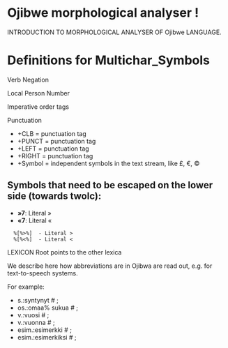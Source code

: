 
# Ojibwe morphological analyser                      !
INTRODUCTION TO MORPHOLOGICAL ANALYSER OF Ojibwe LANGUAGE.

 # Definitions for Multichar_Symbols






Verb Negation

Local Person Number












Imperative order tags

Punctuation

 * +CLB     = punctuation tag
 * +PUNCT   = punctuation tag
 * +LEFT    = punctuation tag
 * +RIGHT   = punctuation tag
 * +Symbol = independent symbols in the text stream, like £, €, ©


## Symbols that need to be escaped on the lower side (towards twolc):
 * **»7**:  Literal »
 * **«7**:  Literal «
```
  %[%>%]  - Literal >
  %[%<%]  - Literal <
```


























 LEXICON Root  points to the other lexica



We describe here how abbreviations are in Ojibwa are read out, e.g.
for text-to-speech systems.

For example:

 * s.:syntynyt # ;  
 * os.:omaa% sukua # ;  
 * v.:vuosi # ;  
 * v.:vuonna # ;  
 * esim.:esimerkki # ; 
 * esim.:esimerkiksi # ; 



